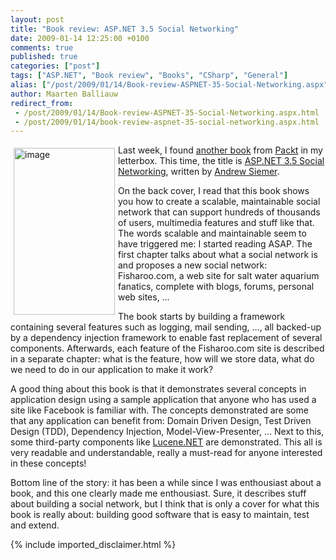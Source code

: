 ```yaml
---
layout: post
title: "Book review: ASP.NET 3.5 Social Networking"
date: 2009-01-14 12:25:00 +0100
comments: true
published: true
categories: ["post"]
tags: ["ASP.NET", "Book review", "Books", "CSharp", "General"]
alias: ["/post/2009/01/14/Book-review-ASPNET-35-Social-Networking.aspx", "/post/2009/01/14/book-review-aspnet-35-social-networking.aspx"]
author: Maarten Balliauw
redirect_from:
 - /post/2009/01/14/Book-review-ASPNET-35-Social-Networking.aspx.html
 - /post/2009/01/14/book-review-aspnet-35-social-networking.aspx.html
---
```

<p>
<a href="http://www.packtpub.com/expert-guide-for-social-networking-with-asp-.net-3.5/book/mid/100309de0ecq" target="_blank"><img style="display: inline; margin: 5px; border: 0px" src="/images/WindowsLiveWriter/BookreviewASP.NET3.5SocialNetworking_D0DD/image_8dd93bf1-f374-4ab5-8c20-8a39ae7f4f54.png" border="0" alt="image" title="image" width="162" height="267" align="left" /></a> Last week, I found <a href="/post/2008/12/24/Book-review-ASPNET-35-Application-Architecture-and-Design.aspx" target="_blank">another book</a> from <a href="http://www.packtpub.com/" target="_blank">Packt</a> in my letterbox. This time, the title is <a href="http://www.packtpub.com/expert-guide-for-social-networking-with-asp-.net-3.5/book/mid/100309de0ecq" target="_blank">ASP.NET 3.5 Social Networking</a>, written by <a href="http://www.andrewsiemer.com/" target="_blank">Andrew Siemer</a>. 
</p>
<p>
On the back cover, I read that this book shows you how to create a scalable, maintainable social network that can support hundreds of thousands of users, multimedia features and stuff like that. The words scalable and maintainable seem to have triggered me: I started reading ASAP. The first chapter talks about what a social network is and proposes a new social network: Fisharoo.com, a web site for salt water aquarium fanatics, complete with blogs, forums, personal web sites, &hellip; 
</p>
<p>
The book starts by building a framework containing several features such as logging, mail sending, &hellip;, all backed-up by a dependency injection framework to enable fast replacement of several components. Afterwards, each feature of the Fisharoo.com site is described in a separate chapter: what is the feature, how will we store data, what do we need to do in our application to make it work? 
</p>
<p>
A good thing about this book is that it demonstrates several concepts in application design using a sample application that anyone who has used a site like Facebook is familiar with. The concepts demonstrated are some that any application can benefit from: Domain Driven Design, Test Driven Design (TDD), Dependency Injection, Model-View-Presenter, &hellip; Next to this, some third-party components like <a href="http://incubator.apache.org/lucene.net/" target="_blank">Lucene.NET</a> are demonstrated. This all is very readable and understandable, really a must-read for anyone interested in these concepts! 
</p>
<p>
Bottom line of the story: it has been a while since I was enthousiast about a book, and this one clearly made me enthousiast. Sure, it describes stuff about building a social network, but I think that is only a cover for what this book is really about: building good software that is easy to maintain, test and extend. 
</p>

{% include imported_disclaimer.html %}
